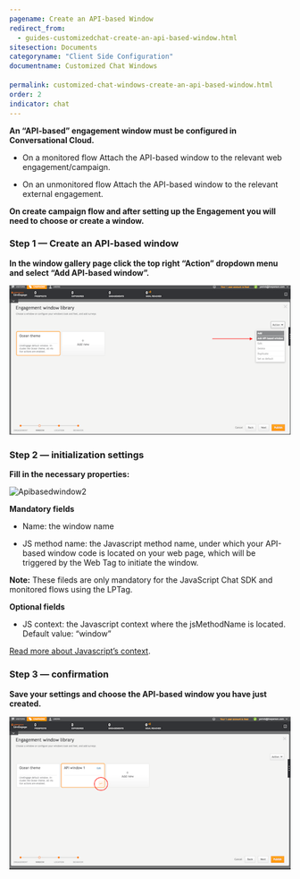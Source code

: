 ```yaml
---
pagename: Create an API-based Window
redirect_from:
  - guides-customizedchat-create-an-api-based-window.html
sitesection: Documents
categoryname: "Client Side Configuration"
documentname: Customized Chat Windows

permalink: customized-chat-windows-create-an-api-based-window.html
order: 2
indicator: chat
---
```


**An “API-based” engagement window must be configured in Conversational Cloud.**

* On a monitored flow
	Attach the API-based window to the relevant web engagement/campaign.

* On an unmonitored flow
	Attach the API-based window to the relevant external engagement.

**On create campaign flow and after setting up the Engagement you will need to choose or create a window.**

### Step 1 — Create an API-based window
**In the window gallery page click the top right “Action” dropdown menu and select “Add API-based window”.**

![Apibasedwindow1](img/apibasedwindow1.png)

### Step 2 — initialization settings
**Fill in the necessary properties:**

![Apibasedwindow2](img/apibasedwindow2.png)

**Mandatory fields**

* Name: the window name

* JS method name: the Javascript method name, under which your API-based window code is located on your web page, which will be triggered by the Web Tag to initiate the window.

**Note:** These fileds are only mandatory for the JavaScript Chat SDK and monitored flows using the LPTag.

**Optional fields**

* JS context: the Javascript context where the jsMethodName is located.
Default value: “window”

[Read more about Javascript’s context](https://developer.mozilla.org/en-US/docs/Web/JavaScript/Reference/Global_Objects/Function/call).

### Step 3 — confirmation

**Save your settings and choose the API-based window you have just created.**

![Apibasedwindow3](img/apibasedwindow3.png)
